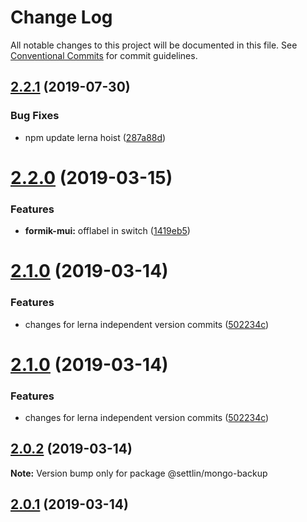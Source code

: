 # Change Log

All notable changes to this project will be documented in this file.
See [Conventional Commits](https://conventionalcommits.org) for commit guidelines.

## [2.2.1](http://github.com/settlin/node-monorepo/mongo-backup/compare/@settlin/mongo-backup@2.2.0...@settlin/mongo-backup@2.2.1) (2019-07-30)


### Bug Fixes

* npm update lerna hoist ([287a88d](http://github.com/settlin/node-monorepo/mongo-backup/commit/287a88d))





# [2.2.0](http://github.com/settlin/node-monorepo/mongo-backup/compare/@settlin/mongo-backup@2.1.0...@settlin/mongo-backup@2.2.0) (2019-03-15)


### Features

* **formik-mui:** offlabel in switch ([1419eb5](http://github.com/settlin/node-monorepo/mongo-backup/commit/1419eb5))





# [2.1.0](http://github.com/settlin/node-monorepo/mongo-backup/compare/@settlin/mongo-backup@2.0.1...@settlin/mongo-backup@2.1.0) (2019-03-14)


### Features

* changes for lerna independent version commits ([502234c](http://github.com/settlin/node-monorepo/mongo-backup/commit/502234c))





# [2.1.0](http://github.com/settlin/node-monorepo/mongo-backup/compare/@settlin/mongo-backup@2.0.1...@settlin/mongo-backup@2.1.0) (2019-03-14)


### Features

* changes for lerna independent version commits ([502234c](http://github.com/settlin/node-monorepo/mongo-backup/commit/502234c))





## [2.0.2](http://github.com/settlin/node-monorepo/mongo-backup/compare/@settlin/mongo-backup@2.0.1...@settlin/mongo-backup@2.0.2) (2019-03-14)

**Note:** Version bump only for package @settlin/mongo-backup





## [2.0.1](http://github.com/settlin/node-monorepo/mongo-backup/compare/@settlin/mongo-backup@2.0.1...@settlin/mongo-backup@2.0.1) (2019-03-14)
